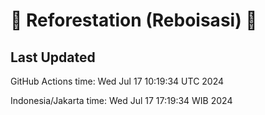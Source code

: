 
# 🌳 Reforestation (Reboisasi) 🌲

## Last Updated

GitHub Actions time: Wed Jul 17 10:19:34 UTC 2024

Indonesia/Jakarta time: Wed Jul 17 17:19:34 WIB 2024
